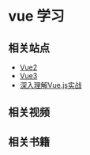 # vue 学习

## 相关站点
- [Vue2](https://cn.vuejs.org/index.html)
- [Vue3](https://v3.cn.vuejs.org/)
- [深入理解Vue.js实战](https://godbasin.github.io/vue-ebook/vue-ebook/0.html)

## 相关视频


## 相关书籍
